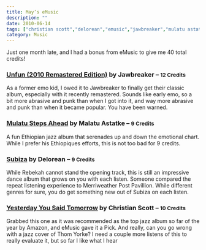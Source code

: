```yaml
---
title: May’s eMusic
description: ""
date: 2010-06-14
tags: ["christian scott","delorean","emusic","jawbreaker","mulatu astatke"]
category: Music
---
```



Just one month late, and I had a bonus from eMusic to give me 40 total credits!

<h3><a href="https://web.archive.org/web/20131211115539/http://www.emusic.com/album/Jawbreaker-Unfun-2010-Remastered-Edition-MP3-Download/11882987.html">Unfun (2010 Remastered Edition)</a> by Jawbreaker – <small>12 Credits</small></h3>

As a former emo kid, I owed it to Jawbreaker to finally get their classic album, especially with it recently remastered. Sounds like early emo, so a bit more abrasive and punk than when I got into it, and way more abrasive and punk than when it became popular. You have been warned.

<h3><a href="https://web.archive.org/web/20131211115539/http://www.emusic.com/album/Mulatu-Astatke-Mulatu-Steps-Ahead-MP3-Download/11839063.html">Mulatu Steps Ahead</a> by Malatu Astatke – <small>9 Credits</small></h3>

A fun Ethiopian jazz album that serenades up and down the emotional chart. While I prefer his Ethiopiques efforts, this is not too bad for 9 credits.

<h3><a href="https://web.archive.org/web/20131211115539/http://www.emusic.com/album/Delorean-Subiza-MP3-Download/11903606.html">Subiza</a> by Delorean – <small>9 Credits</small></h3>

While Rebekah cannot stand the opening track, this is still an impressive dance album that grows on you with each listen. Someone compared the repeat listening experience to Merriweather Post Pavillion. While different genres for sure, you do get something new out of Subiza on each listen.

<h3><a href="https://web.archive.org/web/20131211115539/http://www.emusic.com/album/Christian-Scott-Yesterday-You-Said-Tomorrow-MP3-Download/11880267.html">Yesterday You Said Tomorrow</a> by Christian Scott – <small>10 Credits</small></h3>

Grabbed this one as it was recommended as the top jazz album so far of the year by Amazon, and eMusic gave it a Pick. And really, can you go wrong with a jazz cover of Thom Yorke? I need a couple more listens of this to really evaluate it, but so far I like what I hear
